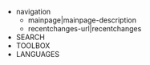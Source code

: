 - navigation
  - mainpage\|mainpage-description
  - recentchanges-url\|recentchanges
- SEARCH
- TOOLBOX
- LANGUAGES